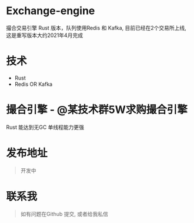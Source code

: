 # Exchange-engine
撮合交易引擎 Rust 版本，队列使用Redis 和 Kafka, 目前已经在2个交易所上线, 这是重写版本大约2021年4月完成


# 技术
- Rust
- Redis OR Kafka

# 撮合引擎 - @某技术群5W求购撮合引擎
Rust 能达到无GC 单线程能力更强


# 发布地址
> 开发中

# 联系我
> 如有问题在Github 提交, 或者给我私信
